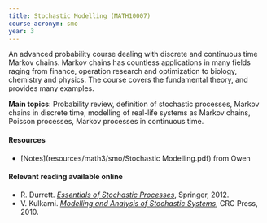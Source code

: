 ```yaml
---
title: Stochastic Modelling (MATH10007)
course-acronym: smo
year: 3
---
```


An advanced probability course dealing with discrete and continuous time Markov chains.  Markov chains has countless applications in many fields raging from finance, operation research and optimization to biology, chemistry and physics. The course covers the fundamental theory, and provides many examples.

**Main topics**: Probability review, definition of stochastic processes, Markov chains in discrete time, modelling of real-life systems as Markov chains, Poisson processes, Markov processes in continuous time.

#### Resources

- [Notes](resources/math3/smo/Stochastic Modelling.pdf) from Owen

#### Relevant reading available online

- R. Durrett. [*Essentials of Stochastic Processes*](https://discovered.ed.ac.uk/permalink/f/1njkql8/44UOE_ALMA51165413410002466), Springer, 2012.
- V. Kulkarni. [*Modelling and Analysis of Stochastic Systems*](https://discovered.ed.ac.uk/permalink/f/1s15qcp/TN_cdi_proquest_ebookcentral_EBC1633580), CRC Press, 2010.